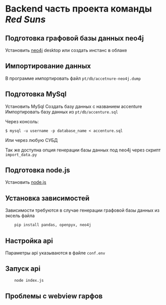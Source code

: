 # Backend часть проекта команды *Red Suns*

## Подготовка графовой базы данных neo4j

Установить [neo4j](https://neo4j.com/download/) desktop или создать инстанс в облаке 

## Импортирование данных

В программе импортировать файл `pt/db/accetnure-neo4j.dump`

## Подготовка MySql

Установить MySql
Создать базу данных с названием accenture
Импортировать базу данных из `pt/db/accenture.sql`

Через консоль:

`$ mysql -u username -p database_name < accenture.sql`

Или через любую СУБД

Так же доступна опция генерации базы данных под
neo4j через скрипт `import_data.py`

## Подготовка node.js

Установить [node.js](https://nodejs.org/en/)

## Установка зависимостей

Зависимости требуются в случае генерации графовой базы данных из эксель файла

```bash
    pip install pandas, openpyx, neo4j
```

## Настройка api

Параметры api указываются в файле `conf.env`

## Запуск api

```bash
    node index.js
```

## Проблемы с webview гарфов 

